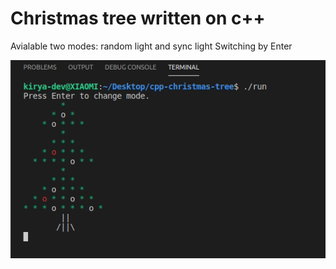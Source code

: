 # Christmas tree written on c++

Avialable two modes: random light and sync light
Switching by Enter

![This is tree](tree-example.gif)
